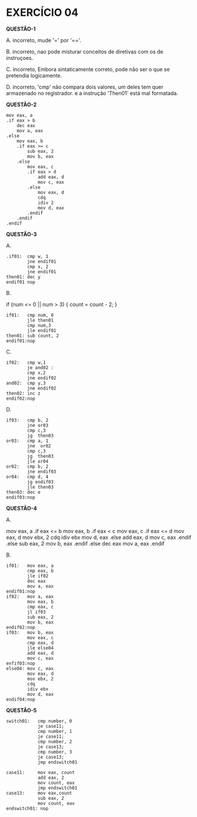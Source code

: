 # EXERCÍCIO 04


**QUESTÃO-1**

A. incorreto, mude '=' por '=='.

B. incorreto, nao pode misturar conceitos de diretivas com os de instruçoes.

C. incorreto, Embora sintaticamente correto, pode não ser o que se pretendia logicamente.

D. incorreto, 'cmp' não compara dois valores, um deles tem quer armazenado no registrador. e a instrução 'Then01' está mal formatada.



**QUESTÃO-2**

    mov eax, a
    .if eax > b
        dec eax
        mov a, eax
    .else
        mov eax, b
        .if eax >= c
            sub eax, 2
            mov b, eax
        .else
            mov eax, c
            .if eax > d
                add eax, d
                mov c, eax
            .else
                mov eax, d
                cdq
                idiv 2
                mov d, eax
            .endif
        .endif
    .endif

**QUESTÃO-3**

A. 

    .if01:  cmp w, 1
            jne endif01
            cmp x, 2
            jne endif01
    then01:	dec y
    endif01	nop
    
B. 

if (num <= 0 || num > 3) {
    count = count - 2;
}

    if01:	cmp num, 0
            jle then01
            cmp num,3
            jle endif01
    then01: sub count, 2
    endif01:nop
    
C.

    if02:	cmp w,1
            je and02 :
            cmp x,2
            jne endif02
    and02:  cmp y,3
            jne endif02
    then02: inc z
    endif02:nop
    
D.

    if03:	cmp b, 2
            jne or03
            cmp c,3
            jg  then03
    or03:	cmp a, 1
            jne  or02
            cmp c,3
            jg  then03
            jle or04
    or02:	cmp b, 2
            jne endif03
    or04:	cmp d, 4
            jg endif03
            jle then03
    then03: dec e
    endif03:nop


**QUESTÃO-4**

A.

mov eax, a
.if eax <= b
	mov eax, b
	.if eax < c
		mov eax, c
		.if eax <= d
			mov eax, d
			mov ebx, 2
			cdq
			idiv ebx
			mov d, eax
		.else
			add eax, d
			mov c, eax
		.endif
	.else
		sub eax, 2
		mov b, eax
	.endif
.else
	dec eax
	mov a, eax
.endif	
    
B.

    if01:	mov eax, a
            cmp eax, b
            jle if02
            dec eax
            mov a, eax
    endif01:nop
    if02:	mov a, eax
            mov eax, b
            cmp eax, c
            jl if03
            sub eax, 2
            mov b, eax
    endif02:nop
    if03:	mov b, eax
            mov eax, c
            cmp eax, d
            jle else04
            add eax, d
            mov c, eax
    enfif03:nop
    else04:	mov c, eax
            mov eax, d
            mov ebx, 2
            cdq
            idiv ebx
            mov d, eax
    endif04:nop	



**QUESTÃO-5**

    switch01:   cmp number, 0
                je case11;
                cmp number, 1
                je case11;
                cmp number, 2
                je case13;
                cmp number, 3
                je case13;
                jmp endswitch01

    case11:	    mov eax, count
                add eax, 2
                mov count, eax
                jmp endswitch01
    case13:     mov eax,count
                sub eax, 2
                mov count, eax
    endswitch01: nop


